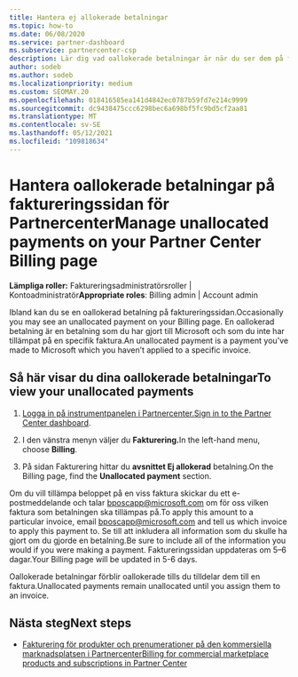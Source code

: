 ```yaml
---
title: Hantera ej allokerade betalningar
ms.topic: how-to
ms.date: 06/08/2020
ms.service: partner-dashboard
ms.subservice: partnercenter-csp
description: Lär dig vad oallokerade betalningar är när du ser dem på faktureringssidan för Partnercenter. Lär dig också hur du tillämpar dem på dina fakturor.
author: sodeb
ms.author: sodeb
ms.localizationpriority: medium
ms.custom: SEOMAY.20
ms.openlocfilehash: 018416585ea141d4842ec0787b59fd7e214c9999
ms.sourcegitcommit: dc9438475ccc6298bec6a698bf5fc9bd5cf2aa81
ms.translationtype: MT
ms.contentlocale: sv-SE
ms.lasthandoff: 05/12/2021
ms.locfileid: "109818634"
---
```

# <a name="manage-unallocated-payments-on-your-partner-center-billing-page"></a><span data-ttu-id="d2154-104">Hantera oallokerade betalningar på faktureringssidan för Partnercenter</span><span class="sxs-lookup"><span data-stu-id="d2154-104">Manage unallocated payments on your Partner Center Billing page</span></span>

<span data-ttu-id="d2154-105">**Lämpliga roller:** Faktureringsadministratörsroller | Kontoadministratör</span><span class="sxs-lookup"><span data-stu-id="d2154-105">**Appropriate roles**: Billing admin | Account admin</span></span>

<span data-ttu-id="d2154-106">Ibland kan du se en oallokerad betalning på faktureringssidan.</span><span class="sxs-lookup"><span data-stu-id="d2154-106">Occasionally you may see an unallocated payment on your Billing page.</span></span> <span data-ttu-id="d2154-107">En oallokerad betalning är en betalning som du har gjort till Microsoft och som du inte har tillämpat på en specifik faktura.</span><span class="sxs-lookup"><span data-stu-id="d2154-107">An unallocated payment is a payment you’ve made to Microsoft which you haven’t applied to a specific invoice.</span></span>

## <a name="to-view-your-unallocated-payments"></a><span data-ttu-id="d2154-108">Så här visar du dina oallokerade betalningar</span><span class="sxs-lookup"><span data-stu-id="d2154-108">To view your unallocated payments</span></span>

1. <span data-ttu-id="d2154-109">[Logga in på instrumentpanelen i Partnercenter.](https://partner.microsoft.com/dashboard/home)</span><span class="sxs-lookup"><span data-stu-id="d2154-109">[Sign in to the Partner Center dashboard](https://partner.microsoft.com/dashboard/home).</span></span>

2. <span data-ttu-id="d2154-110">I den vänstra menyn väljer du **Fakturering.**</span><span class="sxs-lookup"><span data-stu-id="d2154-110">In the left-hand menu, choose **Billing**.</span></span>

3. <span data-ttu-id="d2154-111">På sidan Fakturering hittar du **avsnittet Ej allokerad** betalning.</span><span class="sxs-lookup"><span data-stu-id="d2154-111">On the Billing page, find the **Unallocated payment** section.</span></span> 

<span data-ttu-id="d2154-112">Om du vill tillämpa beloppet på en viss faktura skickar du ett e-postmeddelande och talar bposcapp@microsoft.com om för oss vilken faktura som betalningen ska tillämpas på.</span><span class="sxs-lookup"><span data-stu-id="d2154-112">To apply this amount to a particular invoice, email bposcapp@microsoft.com and tell us which invoice to apply this payment to.</span></span> <span data-ttu-id="d2154-113">Se till att inkludera all information som du skulle ha gjort om du gjorde en betalning.</span><span class="sxs-lookup"><span data-stu-id="d2154-113">Be sure to include all of the information you would if you were making a payment.</span></span> <span data-ttu-id="d2154-114">Faktureringssidan uppdateras om 5–6 dagar.</span><span class="sxs-lookup"><span data-stu-id="d2154-114">Your Billing page will be updated in 5-6 days.</span></span> 

<span data-ttu-id="d2154-115">Oallokerade betalningar förblir oallokerade tills du tilldelar dem till en faktura.</span><span class="sxs-lookup"><span data-stu-id="d2154-115">Unallocated payments remain unallocated until you assign them to an invoice.</span></span> 

## <a name="next-steps"></a><span data-ttu-id="d2154-116">Nästa steg</span><span class="sxs-lookup"><span data-stu-id="d2154-116">Next steps</span></span>

- [<span data-ttu-id="d2154-117">Fakturering för produkter och prenumerationer på den kommersiella marknadsplatsen i Partnercenter</span><span class="sxs-lookup"><span data-stu-id="d2154-117">Billing for commercial marketplace products and subscriptions in Partner Center</span></span>](csp-commercial-marketplace-billing.md)